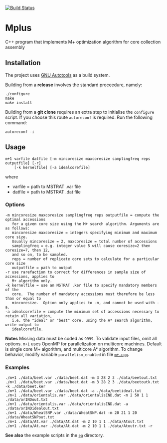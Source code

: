 [![Build Status](https://travis-ci.org/NCGRP/Mplus.svg?branch=master)](https://travis-ci.org/NCGRP/Mplus)

# Mplus

C++ program that implements M+ optimization algorithm for core collection assembly

## Installation

The project uses [GNU Autotools](https://en.wikipedia.org/wiki/GNU_Build_System)
as a build system.

Building from a **release** involves the standard proceedure, namely:

    ./configure
    make
    make install

Building from a **git clone** requires an extra step to initialise the
`configure` script. If you choose this route `autoreconf` is required.
Run the following command:

    autoreconf -i

## Usage

    m+1 varfile datfile [-m mincoresize maxcoresize samplingfreq reps outputfile] [-r] 
        [-k kernelfile] [-a idealcorefile]
where

* varfile = path to MSTRAT .var file
* datfile = path to MSTRAT .dat file

### Options

    -m mincoresize maxcoresize samplingfreq reps outputfile = compute the optimal accessions
       for a given core size using the M+ search algorithm. Arguments are as follows:
       mincoresize maxcoresize = integers specifying minimum and maximum core size. 
       Usually mincoresize = 2, maxcoresize = total number of accessions
       samplingfreq = e.g. integer value 5 will cause coresize=2 then coresize=7, then 12, 
       and so on, to be sampled.
       reps = number of replicate core sets to calculate for a particular core size
       outputfile = path to output
    -r use rarefaction to correct for differences in sample size of accessions, applies to
       M+ algorithm only.
    -k kernelfile = use an MSTRAT .ker file to specify mandatory members of the 
       core.  The number of mandatory accessions must therefore be less than or equal to 
       mincoresize.  Option only applies to -m, and cannot be used with -a.
    -a idealcorefile = compute the minimum set of accessions necessary to retain all variation,
       i.e. the "ideal" or "best" core, using the A* search algorithm, write output to 
       idealcorefile.

**Notes** Missing data must be coded as `9999`. To validate input files, omit all
options. `m+1` uses OpenMP for parallelization on multicore machines. Default is
single core M+ algorithm, and multicore A* algorithm.  To change behavior,
modify variable `parallelism_enabled` in file [`m+.cpp`](https://github.com/NCGRP/Mplus/blob/4381af9396263ca2ea3d4b58f1cb25d6a0d0b8ca/m%2B.cpp#L1313).

### Examples

    ./m+1 ./data/beet.var ./data/beet.dat -m 3 28 2 3 ./data/beetout.txt
    ./m+1 ./data/beet.var ./data/beet.dat -m 3 28 2 3 ./data/beetoutk.txt -k ./data/beet.ker
    ./m+1 ./data/beet.var ./data/beet.dat -a ./data/beetideal.txt
    ./m+1 ./data/orientalis.var ./data/orientalisIND.dat -m 2 50 1 1 ./data/orINDout.txt
    ./m+1 ./data/orientalis.var ./data/orientalisIND.dat -a ./data/orINDidealout.txt
    ./m+1 ./data/WheatSNP.var ./data/WheatSNP.dat -m 20 21 1 20 ./data/WheatSNPout.txt
    ./m+1 ./data/At.var ./data/At.dat -m 2 10 1 1 ./data/Atout.txt
    ./m+1 ./data/At.var ./data/At.dat -m 2 10 1 1 ./data/Atoutr.txt -r


**See also** the example scripts in the [`eg`](eg/) directory.
